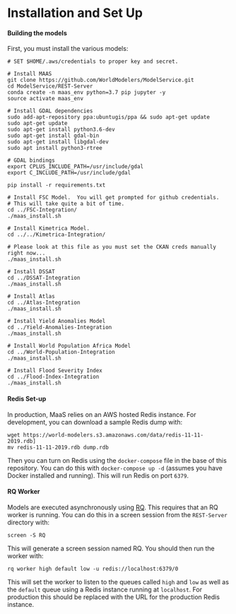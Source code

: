 # Installation and Set Up

#### Building the models

First, you must install the various models:

```
# SET $HOME/.aws/credentials to proper key and secret.

# Install MAAS
git clone https://github.com/WorldModelers/ModelService.git
cd ModelService/REST-Server
conda create -n maas_env python=3.7 pip jupyter -y
source activate maas_env

# Install GDAL dependencies
sudo add-apt-repository ppa:ubuntugis/ppa && sudo apt-get update
sudo apt-get update
sudo apt-get install python3.6-dev
sudo apt-get install gdal-bin
sudo apt-get install libgdal-dev
sudo apt install python3-rtree

# GDAL bindings
export CPLUS_INCLUDE_PATH=/usr/include/gdal
export C_INCLUDE_PATH=/usr/include/gdal

pip install -r requirements.txt

# Install FSC Model.  You will get prompted for github credentials.
# This will take quite a bit of time.
cd ../FSC-Integration/
./maas_install.sh

# Install Kimetrica Model.
cd ../../Kimetrica-Integration/

# Please look at this file as you must set the CKAN creds manually right now...
./maas_install.sh

# Install DSSAT
cd ../DSSAT-Integration
./maas_install.sh

# Install Atlas
cd ../Atlas-Integration
./maas_install.sh

# Install Yield Anomalies Model
cd ../Yield-Anomalies-Integration
./maas_install.sh

# Install World Population Africa Model
cd ../World-Population-Integration
./maas_install.sh

# Install Flood Severity Index
cd ../Flood-Index-Integration
./maas_install.sh
```

#### Redis Set-up
In production, MaaS relies on an AWS hosted Redis instance. For development, you can download a sample Redis dump with:

```
wget https://world-modelers.s3.amazonaws.com/data/redis-11-11-2019.rdb]
mv redis-11-11-2019.rdb dump.rdb
```

Then you can turn on Redis using the `docker-compose` file in the base of this repository. You can do this with `docker-compose up -d` (assumes you have Docker installed and running). This will run Redis on port `6379`.

#### RQ Worker

Models are executed asynchronously using [RQ](https://python-rq.org). This requires that an RQ worker is running. You can do this in a screen session from the `REST-Server` directory with:

```
screen -S RQ
```

This will generate a screen session named RQ. You should then run the worker with:

```
rq worker high default low -u redis://localhost:6379/0
```

This will set the worker to listen to the queues called `high` and `low` as well as the `default` queue using a Redis instance running at `localhost`. For production this should be replaced with the URL for the production Redis instance.